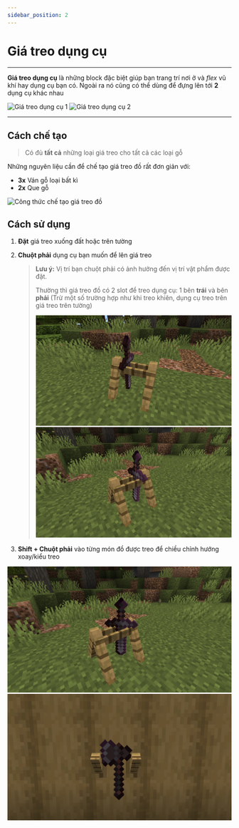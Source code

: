 ```yaml
---
sidebar_position: 2
---
```


# Giá treo dụng cụ

---

**Giá treo dụng cụ** là những block đặc biệt giúp bạn trang trí nơi ở và _flex_ vũ khí hay dụng cụ bạn có. Ngoài ra nó cũng có thể dùng để đựng lên tới **2** dụng cụ khác nhau

![Giá treo dụng cụ 1](https://cdn.modrinth.com/data/Ws2vw51R/images/193d163b1a42d292477df211f021cc1a0efe7ecf.png)
![Giá treo dụng cụ 2](https://cdn.modrinth.com/data/Ws2vw51R/images/f69151a211873afdc96a6bc70b6f197bf75abc90.png)

---

## Cách chế tạo

> Có đủ **tất cả** những loại giá treo cho tất cả các loại gỗ

Những nguyên liệu cần để chế tạo giá treo đồ rất đơn giản với:

- **3x** Ván gỗ loại bất kì
- **2x** Que gỗ

![Công thức chế tạo giá treo đồ](https://cdn.modrinth.com/data/cached_images/b964048fe87d44452f6c5d2ed543b644dd66c7cf.gif)

## Cách sử dụng

1. **Đặt** giá treo xuống đất hoặc trên tường

2. **Chuột phải** dụng cụ bạn muốn để lên giá treo

   > **Lưu ý:** Vị trí bạn chuột phải có ảnh hưởng đến vị trí vật phẩm được đặt.
   >
   > Thường thì giá treo đồ có 2 slot để treo dụng cụ: 1 bên **trái** và bên **phải** (Trừ một số trường hợp như khi treo khiên, dụng cụ treo trên giá treo trên tường)
   >
   > ![Giá treo đồ bên trái](./img/racks_left.png) ![Giá treo đồ bên phải](./img/racks_right.png)

3. **Shift + Chuột phải** vào từng món đồ được treo để chiều chỉnh hướng xoay/kiểu treo

![Giá treo đồ được chỉnh hướng 1](./img/racks_pose1.png)
![Giá treo đồ được chỉnh hướng 2](./img/racks_pose2.png)
